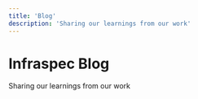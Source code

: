 ```yaml
---
title: 'Blog'
description: 'Sharing our learnings from our work'
---
```


# Infraspec Blog

Sharing our learnings from our work
